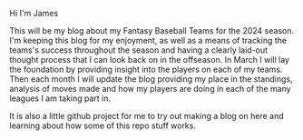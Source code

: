 Hi I'm James

This will be my blog about my Fantasy Baseball Teams for the 2024 season. I'm keeping this blog for my enjoyment, as well as a means of tracking the teams's success throughout the season and having a clearly laid-out thought process that I can look back on in the offseason. In March I will lay the foundation by providing insight into the players on each of my teams. Then each month I will update the blog providing my place in the standings, analysis of moves made and how my players are doing in each of the many leagues I am taking part in. 

It is also a little github project for me to try out making a blog on here and learning about how some of this repo stuff works. 
